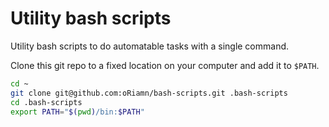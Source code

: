# Utility bash scripts
Utility bash scripts to do automatable tasks with a single command.

Clone this git repo to a fixed location on your computer and add it to `$PATH`.
```bash
cd ~
git clone git@github.com:oRiamn/bash-scripts.git .bash-scripts
cd .bash-scripts
export PATH="$(pwd)/bin:$PATH"
```
